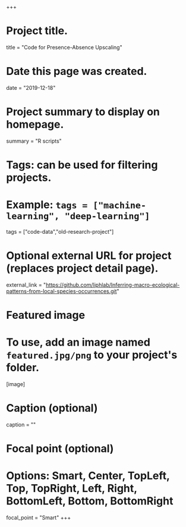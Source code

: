 +++
# Project title.
title = "Code for Presence-Absence Upscaling"

# Date this page was created.
date = "2019-12-18"

# Project summary to display on homepage.
summary = "R scripts"

# Tags: can be used for filtering projects.
# Example: `tags = ["machine-learning", "deep-learning"]`
tags = ["code-data","old-research-project"]

# Optional external URL for project (replaces project detail page).
external_link = "https://github.com/liphlab/Inferring-macro-ecological-patterns-from-local-species-occurrences.git"

# Featured image
# To use, add an image named `featured.jpg/png` to your project's folder.
[image]
  # Caption (optional)
  caption = ""

  # Focal point (optional)
  # Options: Smart, Center, TopLeft, Top, TopRight, Left, Right, BottomLeft, Bottom, BottomRight
  focal_point = "Smart"
+++
